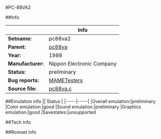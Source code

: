 #PC-88VA2

##Info

||Info|
|-----|-----|
|**Setname:**|pc88va2
|**Parent:**|[pc88va](pc88va.md)
|**Year:**|1988
|**Manufacturer:**|Nippon Electronic Company
|**Status:**|preliminary
|**Bug reports:**|[MAMETesters](http://mametesters.org/view_all_set.php?type=1&temporary=y&search=pc88va.c)
|**Source file:**|[pc88va.c](https://github.com/mamedev/mame/blob/master/src/mess/drivers/pc88va.c)

##Emulation info
|| Status |
|-----|-----|
|Overall emulation:|preliminary
|Color emulation:|good
|Sound emulation:|preliminary
|Graphics emulation:|good
|Savestates:|unsupported

##Tech info

##Romset info

<!--- START OF EDITED COMMENT DO NOT TOUCH TEXT ABOVE-->
